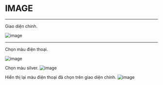 # IMAGE
------------------------------------------------------------------------------------------------------
Giao diện chính.

![image](https://github.com/ThanhHiep25/Lap-trinh-di-dong/assets/87129597/3f2b4961-da6d-454b-acf1-6a200f3fef3b)

------------------------------------------------------------------------------------------------------
Chọn màu điện thoại.

![image](https://github.com/ThanhHiep25/Lap-trinh-di-dong/assets/87129597/e1a1c4b5-0a1c-4f7a-9745-47b998f5850e)

Chọn màu silver.
![image](https://github.com/ThanhHiep25/Lap-trinh-di-dong/assets/87129597/9362d407-05b1-4a13-bb8c-e1cd0fdb7daf)

Hiển thị lại màu điện thoại đã chọn trên giao diện chính.
![image](https://github.com/ThanhHiep25/Lap-trinh-di-dong/assets/87129597/3bbfd9c4-fceb-4c96-a369-ef84ea5f1123)
